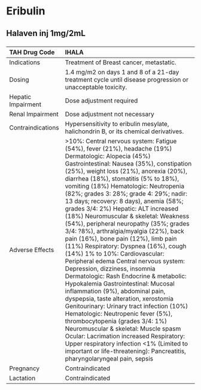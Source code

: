 # Eribulin

## Halaven inj 1mg/2mL

##### 

| TAH Drug Code      | IHALA                                                                                                                                                                                                                                                                                                                                                                                                                                                                                                                                                                                                                                                                                                                                                                                                                                                                                                                                                                                                                                                                                                                                                                                                                  |
|:-------------------|:-----------------------------------------------------------------------------------------------------------------------------------------------------------------------------------------------------------------------------------------------------------------------------------------------------------------------------------------------------------------------------------------------------------------------------------------------------------------------------------------------------------------------------------------------------------------------------------------------------------------------------------------------------------------------------------------------------------------------------------------------------------------------------------------------------------------------------------------------------------------------------------------------------------------------------------------------------------------------------------------------------------------------------------------------------------------------------------------------------------------------------------------------------------------------------------------------------------------------|
| Indications        | Treatment of Breast cancer, metastatic.                                                                                                                                                                                                                                                                                                                                                                                                                                                                                                                                                                                                                                                                                                                                                                                                                                                                                                                                                                                                                                                                                                                                                                                |
| Dosing             | 1.4 mg/m2 on days 1 and 8 of a 21-day treatment cycle until disease progression or unacceptable toxicity.                                                                                                                                                                                                                                                                                                                                                                                                                                                                                                                                                                                                                                                                                                                                                                                                                                                                                                                                                                                                                                                                                                              |
| Hepatic Impairment | Dose adjustment required                                                                                                                                                                                                                                                                                                                                                                                                                                                                                                                                                                                                                                                                                                                                                                                                                                                                                                                                                                                                                                                                                                                                                                                               |
| Renal Impairment   | Dose adjustment not necessary                                                                                                                                                                                                                                                                                                                                                                                                                                                                                                                                                                                                                                                                                                                                                                                                                                                                                                                                                                                                                                                                                                                                                                                          |
| Contraindications  | Hypersensitivity to eribulin mesylate, halichondrin B, or its chemical derivatives.                                                                                                                                                                                                                                                                                                                                                                                                                                                                                                                                                                                                                                                                                                                                                                                                                                                                                                                                                                                                                                                                                                                                    |
| Adverse Effects    | >10%: Central nervous system: Fatigue (54%), fever (21%), headache (19%) Dermatologic: Alopecia (45%) Gastrointestinal: Nausea (35%), constipation (25%), weight loss (21%), anorexia (20%), diarrhea (18%), stomatitis (5% to 18%), vomiting (18%) Hematologic: Neutropenia (82%; grades 3: 28%; grade 4: 29%; nadir: 13 days; recovery: 8 days), anemia (58%; grades 3/4: 2%) Hepatic: ALT increased (18%) Neuromuscular & skeletal: Weakness (54%), peripheral neuropathy (35%; grades 3/4: ?8%), arthralgia/myalgia (22%), back pain (16%), bone pain (12%), limb pain (11%) Respiratory: Dyspnea (16%), cough (14%) 1% to 10%: Cardiovascular: Peripheral edema Central nervous system: Depression, dizziness, insomnia Dermatologic: Rash Endocrine & metabolic: Hypokalemia Gastrointestinal: Mucosal inflammation (9%), abdominal pain, dyspepsia, taste alteration, xerostomia Genitourinary: Urinary tract infection (10%) Hematologic: Neutropenic fever (5%), thrombocytopenia (grades 3/4: 1%) Neuromuscular & skeletal: Muscle spasm Ocular: Lacrimation increased Respiratory: Upper respiratory infection <1% (Limited to important or life-threatening): Pancreatitis, pharyngolaryngeal pain, sepsis |
| Pregnancy          | Contraindicated                                                                                                                                                                                                                                                                                                                                                                                                                                                                                                                                                                                                                                                                                                                                                                                                                                                                                                                                                                                                                                                                                                                                                                                                        |
| Lactation          | Contraindicated                                                                                                                                                                                                                                                                                                                                                                                                                                                                                                                                                                                                                                                                                                                                                                                                                                                                                                                                                                                                                                                                                                                                                                                                        |

